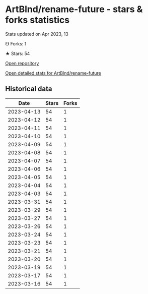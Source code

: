 # ArtBlnd/rename-future - stars & forks statistics

Stats updated on Apr 2023, 13

☋ Forks: 1

★ Stars: 54

[Open repository](https://github.com/ArtBlnd/rename-future)

[Open detailed stats for ArtBlnd/rename-future](https://reviewgithub.com/rep/ArtBlnd/rename-future)

## Historical data
| Date | Stars | Forks |
|------|-------|-------|
| 2023-04-13 | 54 | 1 | 
| 2023-04-12 | 54 | 1 | 
| 2023-04-11 | 54 | 1 | 
| 2023-04-10 | 54 | 1 | 
| 2023-04-09 | 54 | 1 | 
| 2023-04-08 | 54 | 1 | 
| 2023-04-07 | 54 | 1 | 
| 2023-04-06 | 54 | 1 | 
| 2023-04-05 | 54 | 1 | 
| 2023-04-04 | 54 | 1 | 
| 2023-04-03 | 54 | 1 | 
| 2023-03-31 | 54 | 1 | 
| 2023-03-29 | 54 | 1 | 
| 2023-03-27 | 54 | 1 | 
| 2023-03-26 | 54 | 1 | 
| 2023-03-24 | 54 | 1 | 
| 2023-03-23 | 54 | 1 | 
| 2023-03-21 | 54 | 1 | 
| 2023-03-20 | 54 | 1 | 
| 2023-03-19 | 54 | 1 | 
| 2023-03-17 | 54 | 1 | 
| 2023-03-16 | 54 | 1 | 

